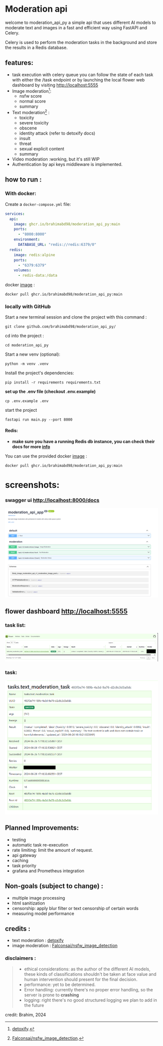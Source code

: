 # Moderation api

welcome to moderation_api_py a simple api that uses different AI models to moderate text and images in a fast and
efficient way using FastAPI and Celery.

Celery is used to perform the moderation tasks in the background and store the results in a Redis database.

## features:

* task execution with celery queue you can follow the state of each task with either the /task endpoint or by launching
  the local flower web dashboard by visiting
  [http://localhost:5555](http://localhost:5555)
* Image moderation[^1]:
    * nsfw score
    * normal score
    * summary
* Text moderation[^2] :
    * toxicity
    * severe toxicity
    * obscene
    * identity attack (refer to detoxify docs)
    * insult
    * threat
    * sexual explicit content
    * summary
* Video moderation :working, but it's still WIP
* Authentication by api keys middleware is implemented.


## how to run :

### With docker:

Create a `docker-compose.yml` file:

```yaml
services:
  api:
    image: ghcr.io/brahimabd98/moderation_api_py:main
    ports:
      - "8000:8000"
    environment:
      DATABASE_URL: "redis://redis:6379/0"
  redis:
    image: redis:alpine
    ports:
      - "6379:6379"
    volumes:
      - redis-data:/data
```

docker [image](https://github.com/brahimABD98/moderation_api_py/pkgs/container/moderation_api_py) :

```shell
docker pull ghcr.io/brahimabd98/moderation_api_py:main
```

### locally with GitHub

Start a new terminal session and clone the project with this command :

```shell
git clone github.com/brahimabd98/moderation_api_py/
```

cd into the project :

```shell
cd moderation_api_py
```

Start a new venv (optional):

```shell
python -m venv .venv
```

Install the project's dependencies:

```shell
pip install -r requirements requirements.txt
```

**set up the .env file (checkout .env.example)**

```shell
cp .env.example .env
```

start the project

```shell
fastapi run main.py --port 8000
```

#### Redis:

- **make sure you have a running Redis db instance, you can check their docs for more [info](https://redis.com)**


You can use the provided docker
[image](https://github.com/brahimABD98/moderation_api_py/pkgs/container/moderation_api_py) :

```shell
docker pull ghcr.io/brahimabd98/moderation_api_py:main
```

# screenshots:

### swagger ui [http://localhost:8000/docs](http://localhost:8000/docs)

![alt text](assets/swaggerui.png)

## flower dashboard [http://localhost:5555](http://localhost:5555)

### task list:

![alt text](assets/tasks.png)

### task:

![alt text](assets/task.png)


## Planned Improvements:

- testing
- automatic task re-execution
- rate limiting: limit the amount of request.
- api gateway
- caching
- task priority
- grafana and Prometheus integration

## Non-goals (subject to change) :

- multiple image processing
- html sanitization
- censorship: apply blur filter or text censorship of certain words
- measuring model performance

## credits :

- text moderation : [detoxify](https://github.com/unitaryai/detoxify)
- image moderation : [Falconsai/nsfw_image_detection](https://huggingface.co/Falconsai/nsfw_image_detection)

### disclaimers :

> - ethical considerations:
    as the author of the different AI models, these kinds of classifications
    shouldn't be taken at face value and human intervention should
    present for the final decision.
>- performance: yet to be determined.
>- Error handling: currently there's no proper error handling, so the server is prone to **crashing**
>- logging: right there's no good structured logging we plan to add in the future

[^1]: [detoxify](https://github.com/unitaryai/detoxify).
[^2]: [Falconsai/nsfw_image_detection](https://huggingface.co/Falconsai/nsfw_image_detection).

credit: Brahim, 2024 